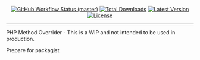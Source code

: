 <p align="center">
        <a href="https://github.com/mortezamasumi/method-overrider.git/actions"><img alt="GitHub Workflow Status (master)" src="https://github.com/mortezamasumi/method-overrider.git/actions/workflows/tests.yml/badge.svg"></a>
        <a href="https://packagist.org/packages/mortezamasumi/method-overrider"><img alt="Total Downloads" src="https://img.shields.io/packagist/dt/mortezamasumi/method-overrider"></a>
        <a href="https://packagist.org/packages/mortezamasumi/method-overrider"><img alt="Latest Version" src="https://img.shields.io/packagist/v/mortezamasumi/method-overrider"></a>
        <a href="https://packagist.org/packages/mortezamasumi/method-overrider"><img alt="License" src="https://img.shields.io/packagist/l/mortezamasumi/method-overrider"></a>
    </p>

---

PHP Method Overrider - This is a WIP and not
intended to be used in production.

Prepare for packagist
